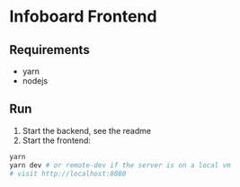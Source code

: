# Infoboard Frontend

## Requirements

* yarn
* nodejs

## Run

1. Start the backend, see the readme
1. Start the frontend:

```sh
yarn
yarn dev # or remote-dev if the server is on a local vm
# visit http://localhost:8080
```
